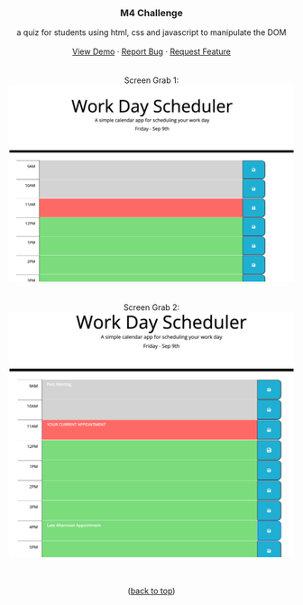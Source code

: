
<a name="top"></a>


<!-- PROJECT LOGO -->
<br />
<div align="center">
  

<h3 align="center">M4 Challenge</h3>

  <p align="center">
    a quiz for students using html, css and javascript to manipulate the DOM
    <br />
    <br />
    <a href="https://conradjohnson.github.io/m5-challenge">View Demo</a>
    ·
    <a href="https://github.com/conradjohnson/m5-challenge/issues">Report Bug</a>
    ·
    <a href="https://github.com/conradjohnson/m5-challenge/issues">Request Feature</a>
    <br/><br/><br/>
    Screen Grab 1:<br/>
    <img src="assets/img/screen1.png" alt="Screen Grab 1" />
    <br/>
    <br/>
    <br/>
    Screen Grab 2:<br/>
    <img src="assets/img/screen2.png" alt="Screen Grab 2" />
    <br/>
    <br/>
    <br/>
    <p>(<a href="#top">back to top</a>)</p>
   
  </p>
</div>






